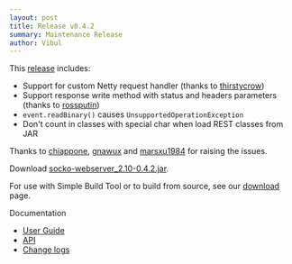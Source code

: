 ```yaml
---
layout: post
title: Release v0.4.2
summary: Maintenance Release
author: Vibul
---
```


This [release](https://github.com/mashupbots/socko/issues?milestone=12&state=closed) includes:
 - Support for custom Netty request handler (thanks to [thirstycrow](https://github.com/thirstycrow))
 - Support response write method with status and headers parameters (thanks to [rossputin](https://github.com/rossputin))
 - `event.readBinary()` causes `UnsupportedOperationException`
 - Don't count in classes with special char when load REST classes from JAR
 
Thanks to [chiappone](https://github.com/chiappone), [gnawux](https://github.com/gnawux) and [marsxu1984](https://github.com/marsxu1984) for raising the issues.

Download [socko-webserver_2.10-0.4.2.jar](https://oss.sonatype.org/content/groups/public/org/mashupbots/socko/socko-webserver_2.10/0.4.2/socko-webserver_2.10-0.4.2.jar).

For use with Simple Build Tool or to build from source, see our [download](/download.html) page.

Documentation
 - [User Guide](/docs/0.4.2/guides/user-guide.html)
 - [API](/docs/0.4.2/api/)
 - [Change logs](https://github.com/mashupbots/socko/issues?milestone=12&state=closed)



